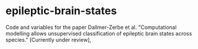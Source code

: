 # epileptic-brain-states
Code and variables for the paper Dallmer-Zerbe et al. "Computational modelling allows unsupervised classification of epileptic brain states across species." [Currently under review],
